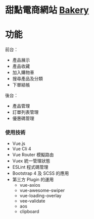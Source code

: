 # 甜點電商網站 [Bakery](https://kevin8521883.github.io/VueCli4_Bakery/#/)
# 功能
前台：
* 產品展示
* 產品收藏
* 加入購物車
* 搜尋產品及分類
* 下單結帳

後台：
* 產品管理
* 訂單列表管理
* 優惠碼管理
### 使用技術
* Vue.js
* Vue Cli 4
* Vue Router 模擬路由
* Vuex 統一管理狀態
* ESLint 程式碼管理
* Bootstrap 4 及 SCSS 的應用
* 第三方 Plugin 的運用
  * vue-axios
  * vue-awesome-swiper
  * vue-loading-overlay
  * vee-validate
  * aos
  * clipboard
